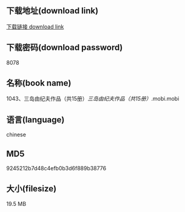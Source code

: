 ## 下载地址(download link)
[下载链接 download link](https://voluble-croquembouche-d321dc.netlify.app/?s=1043%E3%80%81%E4%B8%89%E5%B2%9B%E7%94%B1%E7%BA%AA%E5%A4%AB%E4%BD%9C%E5%93%81%EF%BC%88%E5%85%B115%E5%86%8C%EF%BC%89_%E4%B8%89%E5%B2%9B%E7%94%B1%E7%BA%AA%E5%A4%AB%E4%BD%9C%E5%93%81%EF%BC%88%E5%85%B115%E5%86%8C%EF%BC%89_.mobi)

## 下载密码(download password)
8078

## 名称(book name)
1043、三岛由纪夫作品（共15册）_三岛由纪夫作品（共15册）_.mobi.mobi

## 语言(language)
chinese

## MD5
9245212b7d48c4efb0b3d6f889b38776

## 大小(filesize)
19.5 MB
